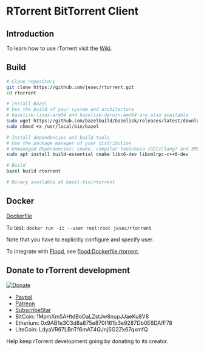 # RTorrent BitTorrent Client

## Introduction

To learn how to use rTorrent visit the [Wiki](https://github.com/rakshasa/rtorrent/wiki).

## Build

```sh
# Clone repository
git clone https://github.com/jesec/rtorrent.git
cd rtorrent

# Install Bazel
# Use the build of your system and architecture
# bazelisk-linux-arm64 and bazelisk-darwin-amd64 are also available
sudo wget https://github.com/bazelbuild/bazelisk/releases/latest/download/bazelisk-linux-amd64 -O /usr/local/bin/bazel
sudo chmod +x /usr/local/bin/bazel

# Install dependencies and build tools
# Use the package manager of your distribution
# Unmanaged dependencies: cmake, compiler toolchain (GCC/Clang) and XMLRPC-C development files
sudo apt install build-essential cmake libc6-dev libxmlrpc-c++8-dev

# Build
bazel build rtorrent

# Binary available at bazel-bin/rtorrent
```

## Docker

[Dockerfile](https://github.com/jesec/rtorrent/blob/master/Dockerfile)

To test: `docker run -it --user root:root jesec/rtorrent`

Note that you have to explicitly configure and specify user.

To integrate with [Flood](https://flood.js.org), see [flood:Dockerfile.rtorrent](https://github.com/jesec/flood/blob/master/Dockerfile.rtorrent).

## Donate to rTorrent development

[![Donate](https://rakshasa.github.io/rtorrent/donate_paypal_green.svg)](https://paypal.me/jarisundell)

- [Paypal](https://paypal.me/jarisundelljp)
- [Patreon](https://www.patreon.com/rtorrent)
- [SubscribeStar](https://www.subscribestar.com/rtorrent)
- BitCoin: 1MpmXm5AHtdBoDaLZstJw8nupJJaeKu8V8
- Etherium: 0x9AB1e3C3d8a875e870f161b3e9287Db0E6DAfF78
- LiteCoin: LdyaVR67LBnTf6mAT4QJnjSG2Zk67qxmfQ

Help keep rTorrent development going by donating to its creator.
